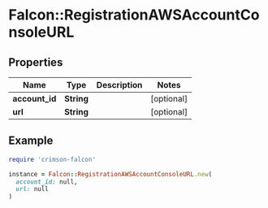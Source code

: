# Falcon::RegistrationAWSAccountConsoleURL

## Properties

| Name | Type | Description | Notes |
| ---- | ---- | ----------- | ----- |
| **account_id** | **String** |  | [optional] |
| **url** | **String** |  | [optional] |

## Example

```ruby
require 'crimson-falcon'

instance = Falcon::RegistrationAWSAccountConsoleURL.new(
  account_id: null,
  url: null
)
```

